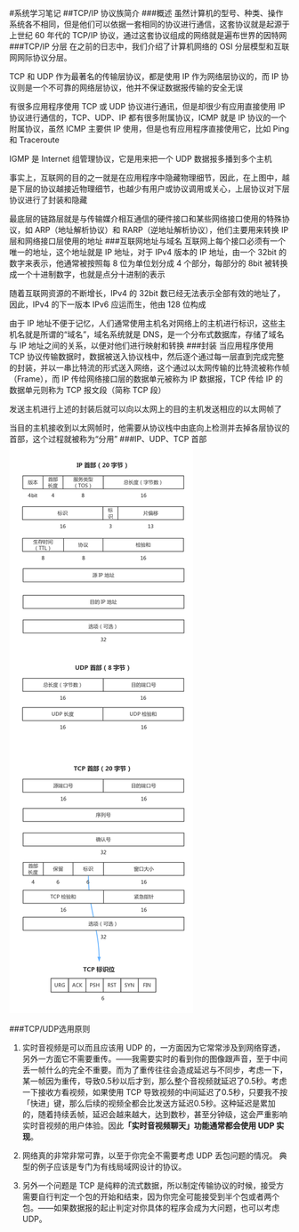 #系统学习笔记
##TCP/IP 协议族简介
###概述
虽然计算机的型号、种类、操作系统各不相同，但是他们可以依据一套相同的协议进行通信，这套协议就是起源于上世纪 60 年代的 TCP/IP 协议，通过这套协议组成的网络就是遍布世界的因特网
###TCP/IP 分层
在之前的日志中，我们介绍了计算机网络的 OSI 分层模型和互联网网际协议分层。

TCP 和 UDP 作为最著名的传输层协议，都是使用 IP 作为网络层协议的，而 IP 协议则是一个不可靠的网络层协议，他并不保证数据报传输的安全无误

有很多应用程序使用 TCP 或 UDP 协议进行通讯，但是却很少有应用直接使用 IP 协议进行通信的，TCP、UDP、IP 都有很多附属协议，ICMP 就是 IP 协议的一个附属协议，虽然 ICMP 主要供 IP 使用，但是也有应用程序直接使用它，比如 Ping 和 Traceroute

IGMP 是 Internet 组管理协议，它是用来把一个 UDP 数据报多播到多个主机

 

事实上，互联网的目的之一就是在应用程序中隐藏物理细节，因此，在上图中，越是下层的协议越接近物理细节，也越少有用户或协议调用或关心，上层协议对下层协议进行了封装和隐藏

最底层的链路层就是与传输媒介相互通信的硬件接口和某些网络接口使用的特殊协议，如 ARP（地址解析协议）和 RARP（逆地址解析协议），他们主要用来转换 IP 层和网络接口层使用的地址
###互联网地址与域名
互联网上每个接口必须有一个唯一的地址，这个地址就是 IP 地址，对于 IPv4 版本的 IP 地址，由一个 32bit 的数字来表示，他通常被按照每 8 位为单位划分成 4 个部分，每部分的 8bit 被转换成一个十进制数字，也就是点分十进制的表示

随着互联网资源的不断增长，IPv4 的 32bit 数已经无法表示全部有效的地址了，因此，IPv4 的下一版本 IPv6 应运而生，他由 128 位构成

由于 IP 地址不便于记忆，人们通常使用主机名对网络上的主机进行标识，这些主机名就是所谓的“域名”，域名系统就是 DNS，是一个分布式数据库，存储了域名与 IP 地址之间的关系，以便对他们进行映射和转换
###封装
当应用程序使用 TCP 协议传输数据时，数据被送入协议栈中，然后逐个通过每一层直到完成完整的封装，并以一串比特流的形式送入网络，这个通过以太网传输的比特流被称作帧（Frame），而 IP 传给网络接口层的数据单元被称为 IP 数据报，TCP 传给 IP 的数据单元则称为 TCP 报文段（简称 TCP 段）

发送主机进行上述的封装后就可以向以太网上的目的主机发送相应的以太网帧了

当目的主机接收到以太网帧时，他需要从协议栈中由底向上检测并去掉各层协议的首部，这个过程就被称为“分用”
###IP、UDP、TCP 首部
<img src="images/tcpudpip.png" />


###TCP/UDP选用原则
1. 实时音视频是可以而且应该用 UDP 的，一方面因为它常常涉及到网络穿透，另外一方面它不需要重传。——我需要实时的看到你的图像跟声音，至于中间丢一帧什么的完全不重要。而为了重传往往会造成延迟与不同步，考虑一下，某一帧因为重传，导致0.5秒以后才到，那么整个音视频就延迟了0.5秒。考虑一下接收方看视频，如果使用 TCP 导致视频的中间延迟了0.5秒，只要我不按「快进」键，那么后续的视频全都会比发送方延迟0.5秒。这种延迟是累加的，随着持续丢帧，延迟会越来越大，达到数秒，甚至分钟级，这会严重影响实时音视频的用户体验。因此<b>「实时音视频聊天」功能通常都会使用 UDP 实现</b>。

2. 网络真的非常非常可靠，以至于你完全不需要考虑 UDP 丢包问题的情况。
典型的例子应该是专门为有线局域网设计的协议。

3. 另外一个问题是 TCP 是纯粹的流式数据，所以制定传输协议的时候，接受方需要自行判定一个包的开始和结束，因为你完全可能接受到半个包或者两个包。——如果数据报的起止判定对你具体的程序会成为大问题，也可以考虑 UDP。

